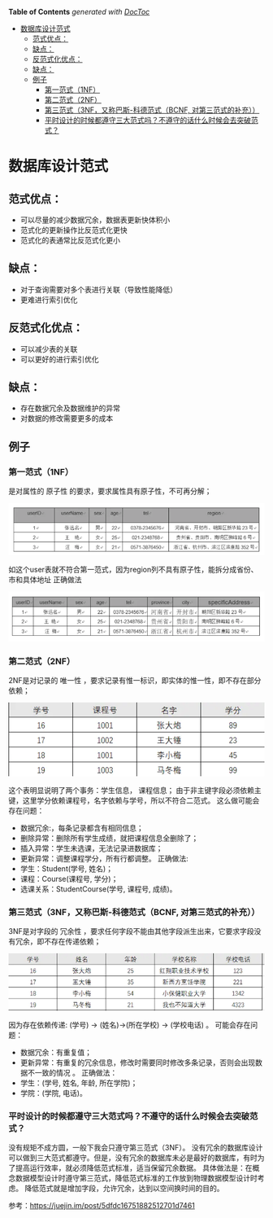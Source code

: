 <!-- START doctoc generated TOC please keep comment here to allow auto update -->
<!-- DON'T EDIT THIS SECTION, INSTEAD RE-RUN doctoc TO UPDATE -->
**Table of Contents**  *generated with [DocToc](https://github.com/thlorenz/doctoc)*

- [数据库设计范式](#%E6%95%B0%E6%8D%AE%E5%BA%93%E8%AE%BE%E8%AE%A1%E8%8C%83%E5%BC%8F)
  - [范式优点：](#%E8%8C%83%E5%BC%8F%E4%BC%98%E7%82%B9)
  - [缺点：](#%E7%BC%BA%E7%82%B9)
  - [反范式化优点：](#%E5%8F%8D%E8%8C%83%E5%BC%8F%E5%8C%96%E4%BC%98%E7%82%B9)
  - [缺点：](#%E7%BC%BA%E7%82%B9-1)
  - [例子](#%E4%BE%8B%E5%AD%90)
    - [第一范式（1NF）](#%E7%AC%AC%E4%B8%80%E8%8C%83%E5%BC%8F1nf)
    - [第二范式（2NF）](#%E7%AC%AC%E4%BA%8C%E8%8C%83%E5%BC%8F2nf)
    - [第三范式（3NF，又称巴斯-科德范式（BCNF, 对第三范式的补充））](#%E7%AC%AC%E4%B8%89%E8%8C%83%E5%BC%8F3nf%E5%8F%88%E7%A7%B0%E5%B7%B4%E6%96%AF-%E7%A7%91%E5%BE%B7%E8%8C%83%E5%BC%8Fbcnf-%E5%AF%B9%E7%AC%AC%E4%B8%89%E8%8C%83%E5%BC%8F%E7%9A%84%E8%A1%A5%E5%85%85)
    - [平时设计的时候都遵守三大范式吗？不遵守的话什么时候会去突破范式？](#%E5%B9%B3%E6%97%B6%E8%AE%BE%E8%AE%A1%E7%9A%84%E6%97%B6%E5%80%99%E9%83%BD%E9%81%B5%E5%AE%88%E4%B8%89%E5%A4%A7%E8%8C%83%E5%BC%8F%E5%90%97%E4%B8%8D%E9%81%B5%E5%AE%88%E7%9A%84%E8%AF%9D%E4%BB%80%E4%B9%88%E6%97%B6%E5%80%99%E4%BC%9A%E5%8E%BB%E7%AA%81%E7%A0%B4%E8%8C%83%E5%BC%8F)

<!-- END doctoc generated TOC please keep comment here to allow auto update -->


# 数据库设计范式

## 范式优点：
- 可以尽量的减少数据冗余，数据表更新快体积小
- 范式化的更新操作比反范式化更快
- 范式化的表通常比反范式化更小
## 缺点：
-  对于查询需要对多个表进行关联（导致性能降低）
- 更难进行索引优化
## 反范式化优点：
- 可以减少表的关联
- 可以更好的进行索引优化
## 缺点：
- 存在数据冗余及数据维护的异常
- 对数据的修改需要更多的成本 

## 例子
### 第一范式（1NF）
是对属性的 原子性 的要求，要求属性具有原子性，不可再分解；

![1.1](../src/1.1NF.png)

如这个user表就不符合第一范式，因为region列不具有原子性，能拆分成省份、市和具体地址
正确做法

![1.2](../src/1.2NF.png)

### 第二范式（2NF）
2NF是对记录的 唯一性 ，要求记录有惟一标识，即实体的惟一性，即不存在部分依赖；

![2](../src/2NF.png)

这个表明显说明了两个事务：学生信息， 课程信息；
由于非主键字段必须依赖主键，这里学分依赖课程号，名字依赖与学号，所以不符合二范式。
这么做可能会存在问题：
- 数据冗余:，每条记录都含有相同信息；
- 删除异常：删除所有学生成绩，就把课程信息全删除了；
- 插入异常：学生未选课，无法记录进数据库；
- 更新异常：调整课程学分，所有行都调整。
正确做法:
- 学生：Student(学号, 姓名)；
- 课程：Course(课程号, 学分)；
- 选课关系：StudentCourse(学号, 课程号, 成绩)。

### 第三范式（3NF，又称巴斯-科德范式（BCNF, 对第三范式的补充））
3NF是对字段的 冗余性 ，要求任何字段不能由其他字段派生出来，它要求字段没有冗余，即不存在传递依赖；

![3](../src/3NF.png)

因为存在依赖传递: (学号) → (姓名)→(所在学校) → (学校电话) 。
可能会存在问题：
- 数据冗余：有重复值；
- 更新异常：有重复的冗余信息，修改时需要同时修改多条记录，否则会出现数据不一致的情况 。
正确做法：
- 学生：(学号, 姓名, 年龄, 所在学院)；
- 学院：(学院, 电话)。

### 平时设计的时候都遵守三大范式吗？不遵守的话什么时候会去突破范式？

没有规矩不成方圆，一般下我会只遵守第三范式（3NF）。
没有冗余的数据库设计可以做到三大范式都遵守。但是，没有冗余的数据库未必是最好的数据库，有时为了提高运行效率，就必须降低范式标准，适当保留冗余数据。
具体做法是：在概念数据模型设计时遵守第三范式，降低范式标准的工作放到物理数据模型设计时考虑。
降低范式就是增加字段，允许冗余，达到以空间换时间的目的。

参考：https://juejin.im/post/5dfdc16751882512701d7461